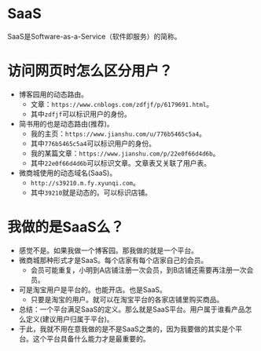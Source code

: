 # SaaS
SaaS是Software-as-a-Service（软件即服务）的简称。

# 访问网页时怎么区分用户？
* 博客园用的动态路由。
    - 文章：```https://www.cnblogs.com/zdfjf/p/6179691.html```。
    - 其中```zdfjf```可以标识用户的身份。
* 简书用的也是动态路由(推荐)。
    - 我的主页：```https://www.jianshu.com/u/776b5465c5a4```。
    - 其中```776b5465c5a4```可以标识用户的身份。
    - 我的某篇文章：```https://www.jianshu.com/p/22e0f66d4d6b```。
    - 其中```22e0f66d4d6b```可以标识文章。文章表又关联了用户表。
* 微商城使用的动态域名(SaaS)。
    - ```http://s39210.m.fy.xyunqi.com```。
    - 其中```39210```就是动态的。可以标识店铺。

# 我做的是SaaS么？
* 感觉不是。如果我做一个博客园。那我做的就是一个平台。
* 微商城那种形式才是SaaS。每个店家有每个店家自己的会员。
    - 会员可能重复，小明到A店铺注册一次会员，到B店铺还需要再注册一次会员。
* 可是淘宝用户是平台的。也能开店。也是SaaS。
    - 只要是淘宝的用户。就可以在淘宝平台的各家店铺里购买商品。
* 总结：一个平台满足SaaS的定义。那么就是SaaS平台。用户属于谁看产品怎么定义(建议用户归属于平台)。
* 于此，我就不用在意我做的是不是SaaS之类的，因为我要做的其实是个平台。这个平台具备什么能力才是最重要的。
